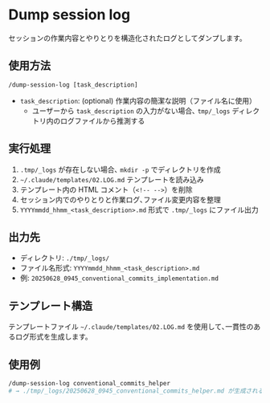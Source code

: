 # Dump session log

セッションの作業内容とやりとりを構造化されたログとしてダンプします。

## 使用方法

```
/dump-session-log [task_description]
```

- `task_description`: (optional) 作業内容の簡潔な説明（ファイル名に使用）
  - ユーザーから `task_description` の入力がない場合､ `tmp/_logs` ディレクトリ内のログファイルから推測する

## 実行処理

1. `.tmp/_logs` が存在しない場合､ `mkdir -p` でディレクトリを作成
2. `~/.claude/templates/02.LOG.md` テンプレートを読み込み
3. テンプレート内の HTML コメント（`<!-- -->`）を削除
4. セッション内でのやりとりと作業ログ､ファイル変更内容を整理
5. `YYYYmmdd_hhmm_<task_description>.md` 形式で `.tmp/_logs` にファイル出力

## 出力先

- ディレクトリ: `./tmp/_logs/`
- ファイル名形式: `YYYYmmdd_hhmm_<task_description>.md`
- 例: `20250628_0945_conventional_commits_implementation.md`

## テンプレート構造

テンプレートファイル `~/.claude/templates/02.LOG.md` を使用して､一貫性のあるログ形式を生成します。

## 使用例

```bash
/dump-session-log conventional_commits_helper
# → ./tmp/_logs/20250628_0945_conventional_commits_helper.md が生成される
```
